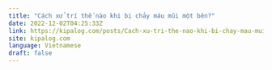```yaml
---
title: "Cách xử trí thế nào khi bị chảy máu mũi một bên?"
date: 2022-12-02T04:25:33Z
link: https://kipalog.com/posts/Cach-xu-tri-the-nao-khi-bi-chay-mau-mui-mot-ben?utm_medium=RSS&utm_source=news.12bit.vn
site: kipalog.com
language: Vietnamese
draft: false
---
```

